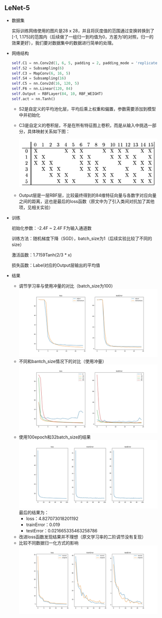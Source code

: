 ## LeNet-5
- 数据集

  实际训练网络使用的图片是28 x 28，并且将灰度值的范围通过变换转换到了[-1, 1.175]的范围内（后续做了一组归一到均值为0，方差为1的对照，归一的效果更好），我们要对数据集中的数据进行简单的处理。

- 网络结构

  ```python
  self.C1 = nn.Conv2d(1, 6, 5, padding = 2, padding_mode = 'replicate')
  self.S2 = Subsampling(6)
  self.C3 = MapConv(6, 16, 5)
  self.S4 = Subsampling(16)
  self.C5 = nn.Conv2d(16, 120, 5)
  self.F6 = nn.Linear(120, 84)
  self.Output = RBFLayer(84, 10, RBF_WEIGHT)
  self.act = nn.Tanh()
  ```
  
  - S2是自定义的平均池化层，平均后乘上权重和偏置，参数需要添加到模型中并初始化
  
  - C3是自定义的卷积层，不是在所有特征图上卷积，而是从输入中挑选一部分，具体映射关系如下图：
  
    ![1](pic/1.jpg)
  
  - Output层是一层RBF层，比较最终得到的84维特征向量与各数字对应向量之间的距离，这也是最后的loss函数（原文中为了引入类间对抗加了其他项，见相关实验）
  
- 训练

  初始化参数：-2.4F ~ 2.4F F为输入通道数

  训练方法：随机梯度下降（SGD），batch_size为1（后续实验比较了不同的size）

  激活函数：1.7159Tanh(2/3 * x)

  损失函数：Label对应的Output层输出的平均值

- 结果

  - 调节学习率与使用冲量的对比（batch_size为100）
  ![results](data_momentum/result.jpg)
  - 不同和bantch_size情况下的对比（使用冲量）
  ![results](data_batch/result1.jpg)
  - 使用100epoch和32batch_size的结果
  ![results](data_batch/result2.jpg)
  最后的结果为：
    - loss：4.827073018201192
    - trainError：0.019
    - testError：0.021665335463258786
  - 改进loss函数发现结果并不理想（原文学习率的二阶调节没有复现）
  - 比较不同数据归一化方式的影响
  ![results](data_normal/result.jpg)
